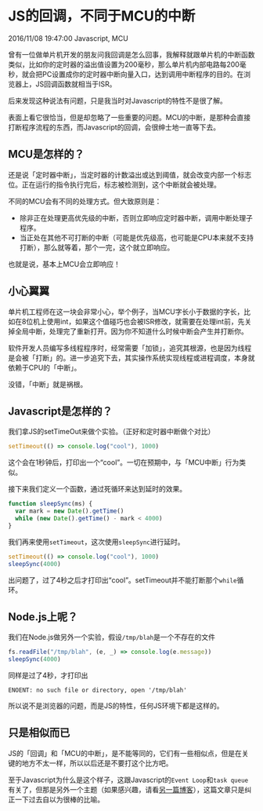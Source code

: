 # JS的回调，不同于MCU的中断
2016/11/08 19:47:00
Javascript, MCU


曾有一位做单片机开发的朋友问我回调是怎么回事，我解释就跟单片机的中断函数类似，比如你的定时器的溢出值设置为200毫秒，那么单片机内部电路每200毫秒，就会把PC设置成你的定时器中断向量入口，达到调用中断程序的目的。在浏览器上，JS回调函数就相当于ISR。

后来发现这种说法有问题，只是我当时对Javascript的特性不是很了解。

表面上看它很恰当，但是却忽略了一些重要的问题。MCU的中断，是那种会直接打断程序流程的东西，而Javascript的回调，会很绅士地一直等下去。


## MCU是怎样的？

还是说「定时器中断」，当定时器的计数溢出或达到阈值，就会改变内部一个标志位。正在运行的指令执行完后，标志被检测到，这个中断就会被处理。

不同的MCU会有不同的处理方式。但大致原则是：
- 除非正在处理更高优先级的中断，否则立即响应定时器中断，调用中断处理子程序。
- 当正处在其他不可打断的中断（可能是优先级高，也可能是CPU本来就不支持打断），那么就等着，那个一完，这个就立即响应。

也就是说，基本上MCU会立即响应！


## 小心翼翼

单片机工程师在这一块会非常小心，举个例子，当MCU字长小于数据的字长，比如在8位机上使用int，如果这个值碰巧也会被ISR修改，就需要在处理int前，先关掉全局中断，处理完了重新打开。因为你不知道什么时候中断会产生并打断你。

软件开发人员编写多线程程序时，经常需要「加锁」，追究其根源，也是因为线程是会被「打断」的。进一步追究下去，其实操作系统实现线程或进程调度，本身就依赖于CPU的「中断」。

没错，「中断」就是祸根。


## Javascript是怎样的？

我们拿JS的setTimeOut来做个实验。（正好和定时器中断做个对比）

```js
setTimeout(() => console.log("cool"), 1000)
```

这个会在1秒钟后，打印出一个“cool”。一切在预期中，与「MCU中断」行为类似。

接下来我们定义一个函数，通过死循环来达到延时的效果。

```js
function sleepSync(ms) {
  var mark = new Date().getTime()
  while (new Date().getTime() - mark < 4000)
}
```

我们再来使用`setTimeout`，这次使用`sleepSync`进行延时。

```js
setTimeout(() => console.log("cool"), 1000)
sleepSync(4000)
```

出问题了，过了4秒之后才打印出“cool”。setTimeout并不能打断那个`while`循环。


## Node.js上呢？

我们在Node.js做另外一个实验，假设`/tmp/blah`是一个不存在的文件

```js
fs.readFile("/tmp/blah", (e, _) => console.log(e.message))
sleepSync(4000)
```

同样是过了4秒，才打印出

```
ENOENT: no such file or directory, open '/tmp/blah'
```

所以说不是浏览器的问题，而是JS的特性，任何JS环境下都是这样的。


## 只是相似而已

JS的「回调」和「MCU的中断」，是不能等同的，它们有一些相似点，但是在关键的地方不太一样，所以以后还是不要打这个比方吧。

至于Javascript为什么是这个样子，这跟Javascript的`Event Loop`和`task queue`有关了，但那是另外一个主题（如果感兴趣，请看[另一篇博客][eventloop]），这篇文章只是纠正一下过去自以为很棒的比喻。

[eventloop]: /articles/JSEventLoopTaskQueue.html

